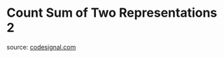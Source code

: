 <h1>Count Sum of Two Representations 2</h1>
<p>source: <a href="https://www.codesignal.com/">codesignal.com</a>
